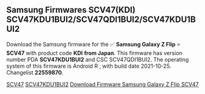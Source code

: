 <h2>Samsung Firmwares SCV47(KDI) SCV47KDU1BUI2/SCV47QDI1BUI2/SCV47KDU1BUI2</h2>
Download the Samsung firmware for the ✅ <strong>Samsung Galaxy Z Flip </strong> ⭐ <strong>SCV47</strong> with product code <strong>KDI</strong> <strong> from Japan</strong>. This firmware has version number PDA <strong>SCV47KDU1BUI2</strong> and CSC SCV47QDI1BUI2. The operating system of this firmware is Android R , with build date 2021-10-25. Changelist <strong>22559870</strong>.


[SCV47](https://samfirm.shop/samsung/model/SCV47)
[SCV47KDU1BUI2](https://samfirm.shop/samsung/pda/SCV47KDU1BUI2)
[Download Firmware Samsung Galaxy Z Flip SCV47](https://samfirm.shop/samsung/firmware/468010)
